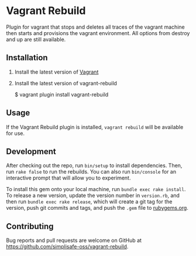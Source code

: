 # Vagrant Rebuild

Plugin for vagrant that stops and deletes all traces of the vagrant machine then starts and provisions the vagrant environment. All options from destroy and up are still available.

## Installation

1. Install the latest version of [Vagrant](http://www.vagrantup.com/downloads.html)
2. Install the latest version of vagrant-rebuild

    $ vagrant plugin install vagrant-rebuild

## Usage

If the Vagrant Rebuild plugin is installed, `vagrant rebuild` will be available for use.

## Development

After checking out the repo, run `bin/setup` to install dependencies. Then, run `rake false` to run the rebuilds. You can also run `bin/console` for an interactive prompt that will allow you to experiment.

To install this gem onto your local machine, run `bundle exec rake install`. To release a new version, update the version number in `version.rb`, and then run `bundle exec rake release`, which will create a git tag for the version, push git commits and tags, and push the `.gem` file to [rubygems.org](https://rubygems.org).

## Contributing

Bug reports and pull requests are welcome on GitHub at https://github.com/simplisafe-oss/vagrant-rebuild.

